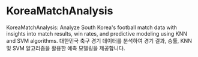 # KoreaMatchAnalysis
KoreaMatchAnalysis: Analyze South Korea's football match data with insights into match results, win rates, and predictive modeling using KNN and SVM algorithms. 대한민국 축구 경기 데이터를 분석하여 경기 결과, 승률, KNN 및 SVM 알고리즘을 활용한 예측 모델링을 제공합니다.
